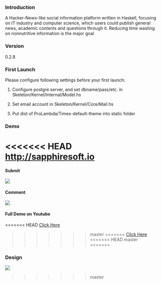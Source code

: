 ### Introduction ###

A Hacker-News-like social information platform written in Haskell, focusing on IT industry and computer science, which users could publish general news, academic contents and questions through it. Reducing time wasting on nonnutritive information is the major goal

### Version ###

0.2.8

### First Launch ###

Please configure following settings before your first launch:

1. Configure postgre server, and set dbname/pass/etc. in Skeleton/Kernel/Internal/Model.hs

2. Set email account in Skeleton/Kernel/Core/Mail.hs

3. Put dist of ProLambda/Times-default-theme into static folder

### Demo ###

<<<<<<< HEAD
http://sapphiresoft.io
=======
#### Submit ####

![](https://github.com/ProLambda/Times/blob/master/submit.gif?raw=true)

#### Comment ####

![](https://github.com/ProLambda/Times/blob/master/view.gif?raw=true)

#### Full Demo on Youtube ####

<<<<<<< HEAD
[Click Here]()
>>>>>>> master
=======
[Click Here](https://www.youtube.com/watch?v=ZJfdvKRax1Q)
<<<<<<< HEAD
>>>>>>> master
=======

### Design ###

![](https://github.com/ProLambda/Times/blob/master/lambda-design.png?raw=true)
>>>>>>> master
